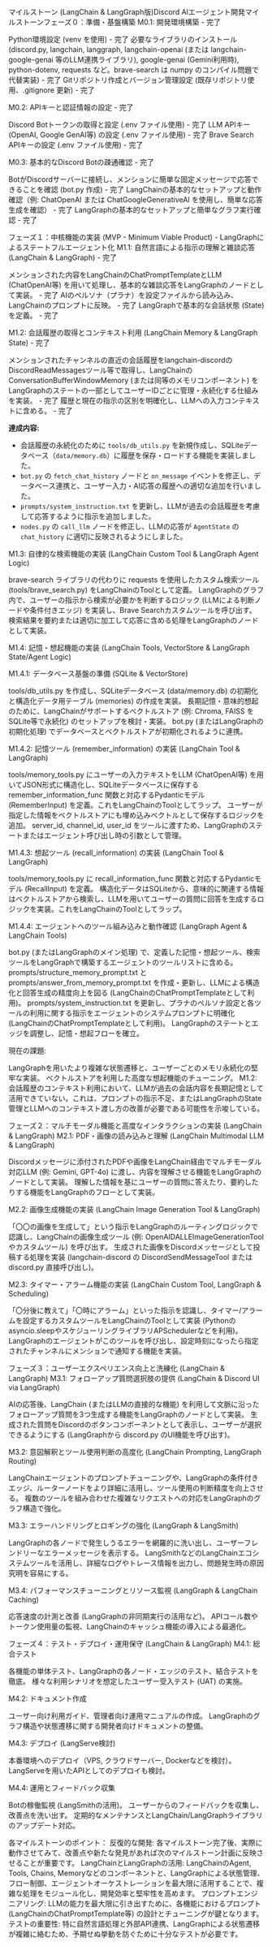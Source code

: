 マイルストーン (LangChain & LangGraph版)Discord AIエージェント開発マイルストーンフェーズ０：準備・基盤構築
M0.1: 開発環境構築 - 完了

Python環境設定 (venv を使用) - 完了
必要なライブラリのインストール (discord.py, langchain, langgraph, langchain-openai (または langchain-google-genai 等のLLM連携ライブラリ), google-genai (Gemini利用時), python-dotenv, requests など。brave-search は numpy のコンパイル問題で代替実装) - 完了
Gitリポジトリ作成とバージョン管理設定 (既存リポジトリ使用、.gitignore 更新) - 完了


M0.2: APIキーと認証情報の設定 - 完了

Discord Botトークンの取得と設定 (.env ファイル使用) - 完了
LLM APIキー (OpenAI, Google GenAI等) の設定 (.env ファイル使用) - 完了
Brave Search APIキーの設定 (.env ファイル使用) - 完了


M0.3: 基本的なDiscord Botの疎通確認 - 完了

BotがDiscordサーバーに接続し、メンションに簡単な固定メッセージで応答できることを確認 (bot.py 作成) - 完了
LangChainの基本的なセットアップと動作確認（例: ChatOpenAI または ChatGoogleGenerativeAI を使用し、簡単な応答生成を確認） - 完了
LangGraphの基本的なセットアップと簡単なグラフ実行確認 - 完了


フェーズ１：中核機能の実装 (MVP - Minimum Viable Product) - LangGraphによるステートフルエージェント化
M1.1: 自然言語による指示の理解と雑談応答 (LangChain & LangGraph) - 完了

メンションされた内容をLangChainのChatPromptTemplateとLLM (ChatOpenAI等) を用いて処理し、基本的な雑談応答をLangGraphのノードとして実装。 - 完了
AIのペルソナ（プラナ）を設定ファイルから読み込み、LangChainのプロンプトに反映。 - 完了
LangGraphで基本的な会話状態 (State) を定義。 - 完了


M1.2: 会話履歴の取得とコンテキスト利用 (LangChain Memory & LangGraph State) - 完了

メンションされたチャンネルの直近の会話履歴をlangchain-discordのDiscordReadMessagesツール等で取得し、LangChainのConversationBufferWindowMemory (または同等のメモリコンポーネント) をLangGraphのステートの一部としてユーザーIDごとに管理・永続化する仕組みを実装。 - 完了
履歴と現在の指示の区別を明確化し、LLMへの入力コンテキストに含める。 - 完了

**達成内容:**
*   会話履歴の永続化のために `tools/db_utils.py` を新規作成し、SQLiteデータベース（`data/memory.db`）に履歴を保存・ロードする機能を実装しました。
*   `bot.py` の `fetch_chat_history` ノードと `on_message` イベントを修正し、データベース連携と、ユーザー入力・AI応答の履歴への適切な追加を行いました。
*   `prompts/system_instruction.txt` を更新し、LLMが過去の会話履歴を考慮して応答するように指示を追加しました。
*   `nodes.py` の `call_llm` ノードを修正し、LLMの応答が `AgentState` の `chat_history` に適切に反映されるようにしました。


M1.3: 自律的な検索機能の実装 (LangChain Custom Tool & LangGraph Agent Logic)

brave-search ライブラリの代わりに requests を使用したカスタム検索ツール (tools/brave_search.py) をLangChainのToolとして定義。
LangGraphのグラフ内で、ユーザーの指示から検索が必要かを判断するロジック (LLMによる判断ノードや条件付きエッジ) を実装し、Brave Searchカスタムツールを呼び出す。
検索結果を要約または適切に加工して応答に含める処理をLangGraphのノードとして実装。


M1.4: 記憶・想起機能の実装 (LangChain Tools, VectorStore & LangGraph State/Agent Logic)

M1.4.1: データベース基盤の準備 (SQLite & VectorStore)

tools/db_utils.py を作成し、SQLiteデータベース (data/memory.db) の初期化と構造化データ用テーブル (memories) の作成を実装。
長期記憶・意味的想起のために、LangChainがサポートするベクトルストア (例: Chroma, FAISS をSQLite等で永続化) のセットアップを検討・実装。
bot.py (またはLangGraphの初期化処理) でデータベースとベクトルストアが初期化されるように連携。


M1.4.2: 記憶ツール (remember_information) の実装 (LangChain Tool & LangGraph)

tools/memory_tools.py にユーザーの入力テキストをLLM (ChatOpenAI等) を用いてJSON形式に構造化し、SQLiteデータベースに保存する remember_information_func 関数と対応するPydanticモデル (RememberInput) を定義。これをLangChainのToolとしてラップ。
ユーザーが指定した情報をベクトルストアにも埋め込みベクトルとして保存するロジックを追加。
server_id, channel_id, user_id をツールに渡すため、LangGraphのステートまたはエージェント呼び出し時の引数として管理。


M1.4.3: 想起ツール (recall_information) の実装 (LangChain Tool & LangGraph)

tools/memory_tools.py に recall_information_func 関数と対応するPydanticモデル (RecallInput) を定義。
構造化データはSQLiteから、意味的に関連する情報はベクトルストアから検索し、LLMを用いてユーザーの質問に回答を生成するロジックを実装。これをLangChainのToolとしてラップ。


M1.4.4: エージェントへのツール組み込みと動作確認 (LangGraph Agent & LangChain Tools)

bot.py (またはLangGraphのメイン処理) で、定義した記憶・想起ツール、検索ツールをLangGraphで構築するエージェントのツールリストに含める。
prompts/structure_memory_prompt.txt と prompts/answer_from_memory_prompt.txt を作成・更新し、LLMによる構造化と回答生成の精度向上を図る (LangChainのChatPromptTemplateとして利用)。
prompts/system_instruction.txt を更新し、プラナのペルソナ設定と各ツールの利用に関する指示をエージェントのシステムプロンプトに明確化 (LangChainのChatPromptTemplateとして利用)。
LangGraphのステートとエッジを調整し、記憶・想起フローを確立。


現在の課題:

LangGraphを用いたより複雑な状態遷移と、ユーザーごとのメモリ永続化の堅牢な実装。
ベクトルストアを利用した高度な想起機能のチューニング。
M1.2: 会話履歴のコンテキスト利用において、LLMが過去の会話内容を長期記憶として活用できていない。これは、プロンプトの指示不足、またはLangGraphのState管理とLLMへのコンテキスト渡し方の改善が必要である可能性を示唆している。


フェーズ２：マルチモーダル機能と高度なインタラクションの実装 (LangChain & LangGraph)
M2.1: PDF・画像の読み込みと理解 (LangChain Multimodal LLM & LangGraph)

Discordメッセージに添付されたPDFや画像をLangChain経由でマルチモーダル対応LLM (例: Gemini, GPT-4o) に渡し、内容を理解させる機能をLangGraphのノードとして実装。
理解した情報を基にユーザーの質問に答えたり、要約したりする機能をLangGraphのフローとして実装。


M2.2: 画像生成機能の実装 (LangChain Image Generation Tool & LangGraph)

「〇〇の画像を生成して」という指示をLangGraphのルーティングロジックで認識し、LangChainの画像生成ツール (例: OpenAIDALLEImageGenerationTool やカスタムツール) を呼び出す。
生成された画像をDiscordメッセージとして投稿する処理を実装 (langchain-discord の DiscordSendMessageTool または discord.py 直接呼び出し)。


M2.3: タイマー・アラーム機能の実装 (LangChain Custom Tool, LangGraph & Scheduling)

「〇分後に教えて」「〇時にアラーム」といった指示を認識し、タイマー/アラームを設定するカスタムツールをLangChainのToolとして実装 (Pythonのasyncio.sleepやスケジューリングライブラリAPSchedulerなどを利用)。
LangGraphのエージェントがこのツールを呼び出し、設定時刻になったら指定されたチャンネルにメンションで通知する機能を実装。


フェーズ３：ユーザーエクスペリエンス向上と洗練化 (LangChain & LangGraph)
M3.1: フォローアップ質問選択肢の提供 (LangChain & Discord UI via LangGraph)

AIの応答後、LangChain (またはLLMの直接的な機能) を利用して文脈に沿ったフォローアップ質問を3つ生成する機能をLangGraphのノードとして実装。
生成された質問をDiscordのボタンコンポーネントとして表示し、ユーザーが選択できるようにする (LangGraphから discord.py のUI機能を呼び出す)。


M3.2: 意図解釈とツール使用判断の高度化 (LangChain Prompting, LangGraph Routing)

LangChainエージェントのプロンプトチューニングや、LangGraphの条件付きエッジ、ルーターノードをより詳細に活用し、ツール使用の判断精度を向上させる。
複数のツールを組み合わせた複雑なリクエストへの対応をLangGraphのグラフ構造で強化。


M3.3: エラーハンドリングとロギングの強化 (LangGraph & LangSmith)

LangGraphの各ノードで発生しうるエラーを網羅的に洗い出し、ユーザーフレンドリーなエラーメッセージを表示する。
LangSmithなどのLangChainエコシステムツールを活用し、詳細なログやトレース情報を出力し、問題発生時の原因究明を容易にする。


M3.4: パフォーマンスチューニングとリソース監視 (LangGraph & LangChain Caching)

応答速度の計測と改善 (LangGraphの非同期実行の活用など)。
APIコール数やトークン使用量の監視、LangChainのキャッシュ機能の導入による最適化。


フェーズ４：テスト・デプロイ・運用保守 (LangChain & LangGraph)
M4.1: 総合テスト

各機能の単体テスト、LangGraphの各ノード・エッジのテスト、結合テストを徹底。
様々な利用シナリオを想定したユーザー受入テスト (UAT) の実施。


M4.2: ドキュメント作成

ユーザー向け利用ガイド、管理者向け運用マニュアルの作成。
LangGraphのグラフ構造や状態遷移に関する開発者向けドキュメントの整備。


M4.3: デプロイ (LangServe検討)

本番環境へのデプロイ（VPS, クラウドサーバー, Dockerなどを検討）。
LangServeを用いたAPIとしてのデプロイも検討。


M4.4: 運用とフィードバック収集

Botの稼働監視 (LangSmithの活用)。
ユーザーからのフィードバックを収集し、改善点を洗い出す。
定期的なメンテナンスとLangChain/LangGraphライブラリのアップデート対応。


各マイルストーンのポイント：
反復的な開発: 各マイルストーン完了後、実際に動作させてみて、改善点や新たな発見があれば次のマイルストーン計画に反映させることが重要です。
LangChainとLangGraphの活用: LangChainのAgent, Tools, Chains, Memoryなどのコンポーネントと、LangGraphによる状態管理、フロー制御、エージェントオーケストレーションを最大限に活用することで、複雑な処理をモジュール化し、開発効率と堅牢性を高めます。
プロンプトエンジニアリング: LLMの能力を最大限に引き出すために、各機能におけるプロンプト (LangChainのChatPromptTemplate等) の設計とチューニングが鍵となります。
テストの重要性: 特に自然言語処理と外部API連携、LangGraphによる状態遷移が複雑に絡むため、予期せぬ挙動を防ぐために十分なテストが必要です。
